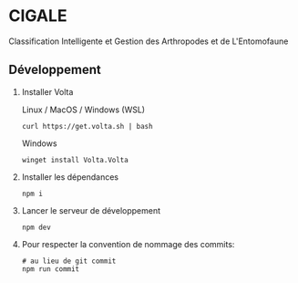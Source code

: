 # CIGALE

Classification Intelligente et Gestion des Arthropodes et de L'Entomofaune

## Développement

1. Installer Volta

   Linux / MacOS / Windows (WSL)
   ```
   curl https://get.volta.sh | bash
   ```

   Windows
   ```
   winget install Volta.Volta
   ```

2. Installer les dépendances

   ```
   npm i
   ```

3. Lancer le serveur de développement

   ```
   npm dev
   ```

4. Pour respecter la convention de nommage des commits:
   ```
   # au lieu de git commit
   npm run commit
   ```
